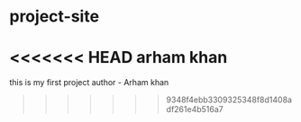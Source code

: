 # project-site
<<<<<<< HEAD
arham khan
=======
this is my first project 
author - Arham khan
>>>>>>> 9348f4ebb3309325348f8d1408adf261e4b516a7
